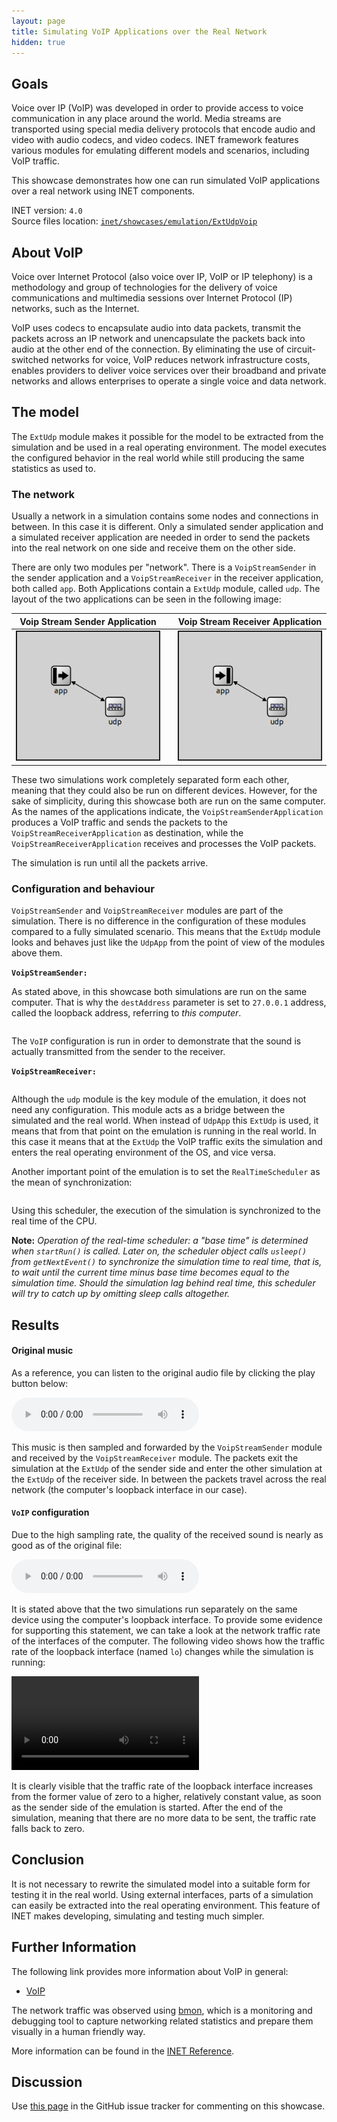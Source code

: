 ```yaml
---
layout: page
title: Simulating VoIP Applications over the Real Network
hidden: true
---
```


## Goals

Voice over IP (VoIP) was developed in order to provide access to voice communication in any place around the world. Media streams are transported using special media delivery protocols that encode audio and video with audio codecs, and video codecs. INET framework features various modules for emulating different models and scenarios, including VoIP traffic.

This showcase demonstrates how one can run simulated VoIP applications over a real network using INET components.

INET version: `4.0`<br>
Source files location: <a href="https://github.com/inet-framework/inet-showcases/tree/master/emulation/osudpVoip" target="_blank">`inet/showcases/emulation/ExtUdpVoip`</a>

## About VoIP

Voice over Internet Protocol (also voice over IP, VoIP or IP telephony) is a methodology and group of technologies for the delivery of voice communications and multimedia sessions over Internet Protocol (IP) networks, such as the Internet.

VoIP uses codecs to encapsulate audio into data packets, transmit the packets across an IP network and unencapsulate the packets back into audio at the other end of the connection. By eliminating the use of circuit-switched networks for voice, VoIP reduces network infrastructure costs, enables providers to deliver voice services over their broadband and private networks and allows enterprises to operate a single voice and data network.

## The model

The `ExtUdp` module makes it possible for the model to be extracted from the simulation and be used in a real operating environment. The model executes the configured behavior in the real world while still producing the same statistics as used to.

### The network

Usually a network in a simulation contains some nodes and connections in between. In this case it is different. Only a simulated sender application and a simulated receiver application are needed in order to send the packets into the real network on one side and receive them on the other side.

There are only two modules per "network". There is a `VoipStreamSender` in the sender application and a `VoipStreamReceiver` in the receiver application, both called `app`. Both Applications contain a `ExtUdp` module, called `udp`. The layout of the two applications can be seen in the following image:

| Voip Stream Sender Application || Voip Stream Receiver Application |
| :---: |:---:| :---: |
| <a href="VoipStreamSenderApplication.png" target="_blank"><img class="screen" src="VoipStreamSenderApplication.png"></a> || <a href="VoipStreamReceiverApplication.png" target="_blank"><img class="screen" src="VoipStreamReceiverApplication.png"></a> |

These two simulations work completely separated form each other, meaning that they could also be run on different devices. However, for the sake of simplicity, during this showcase both are run on the same computer. As the names of the applications indicate, the `VoipStreamSenderApplication` produces a VoIP traffic and sends the packets to the `VoipStreamReceiverApplication` as destination, while the `VoipStreamReceiverApplication` receives and processes the VoIP packets.

The simulation is run until all the packets arrive.

### Configuration and behaviour

`VoipStreamSender` and `VoipStreamReceiver` modules are part of the simulation. There is no difference in the configuration of these modules compared to a fully simulated scenario. This means that the `ExtUdp` module looks and behaves just like the `UdpApp` from the point of view of the modules above them.

**`VoipStreamSender:`**

As stated above, in this showcase both simulations are run on the same computer. That is why the `destAddress` parameter is set to `27.0.0.1` address, called the loopback address, referring to *this computer*.

<p><pre class="snippet" src="../../emulation/osudpVoip/sender.ini" from="packetTimeLength" comment="#!"></pre></p>

The `VoIP` configuration is run in order to demonstrate that the sound is actually transmitted from the sender to the receiver.

**`VoipStreamReceiver:`**

<p><pre class="snippet" src="../../emulation/osudpVoip/receiver.ini" from="localPort" comment="#!"></pre></p>

Although the `udp` module is the key module of the emulation, it does not need any configuration. This module acts as a bridge between the simulated and the real world. When instead of `UdpApp` this `ExtUdp` is used, it means that from that point on the emulation is running in the real world. In this case it means that at the `ExtUdp` the VoIP traffic exits the simulation and enters the real operating environment of the OS, and vice versa.

Another important point of the emulation is to set the `RealTimeScheduler` as the mean of synchronization:

<p><pre class="snippet" src="../../emulation/osudpVoip/receiver.ini" from="RealTimeScheduler" until="tkenv-plugin-path" comment="#!"></pre></p>

Using this scheduler, the execution of the simulation is synchronized to the real time of the CPU.

**Note:** *Operation of the real-time scheduler: a "base time" is determined when `startRun()` is called. Later on, the scheduler object calls `usleep()` from `getNextEvent()` to synchronize the simulation time to real time, that is, to wait until the current time minus base time becomes equal to the simulation time. Should the simulation lag behind real time, this scheduler will try to catch up by omitting sleep calls altogether.*

## Results

#### Original music

As a reference, you can listen to the original audio file by clicking the play button below:

<p><audio controls> <source src="original.mp3" type="audio/mpeg">Your browser does not support the audio tag.</audio></p>

This music is then sampled and forwarded by the `VoipStreamSender` module and received by the `VoipStreamReceiver` module. The packets exit the simulation at the `ExtUdp` of the sender side and enter the other simulation at the `ExtUdp` of the receiver side. In between the packets travel across the real network (the computer's loopback interface in our case).

#### `VoIP` configuration

Due to the high sampling rate, the quality of the received sound is nearly as good as of the original file:

<p><audio controls> <source src="sound.wav" type="audio/wav">Your browser does not support the audio tag.</audio></p>

It is stated above that the two simulations run separately on the same device using the computer's loopback interface. To provide some evidence for supporting this statement, we can take a look at the network traffic rate of the interfaces of the computer. The following video shows how the traffic rate of the loopback interface (named `lo`) changes while the simulation is running:

<p>
<video autoplay loop controls src="ExtUdp_EDIT.mp4" type="video/mp4" onclick="this.paused ? this.play() : this.pause();">Your browser does not support HTML5 video.</video>
<!--Emulation proof-->
</p>

It is clearly visible that the traffic rate of the loopback interface increases from the former value of zero to a higher, relatively constant value, as soon as the sender side of the emulation is started. After the end of the simulation, meaning that there are no more data to be sent, the traffic rate falls back to zero.

## Conclusion

It is not necessary to rewrite the simulated model into a suitable form for testing it in the real world. Using external interfaces, parts of a simulation can easily be extracted into the real operating environment. This feature of INET makes developing, simulating and testing much simpler.

## Further Information

The following link provides more information about VoIP in general:
- <a href="https://en.wikipedia.org/wiki/Voice_over_IP" target="_blank">VoIP</a>

The network traffic was observed using <a href="https://github.com/tgraf/bmon" target="_blank">bmon</a>, which is a monitoring and debugging tool to capture networking related statistics and prepare them visually in a human friendly way.

More information can be found in the <a href="https://omnetpp.org/doc/inet/api-current/neddoc/index.html" target="_blank">INET Reference</a>.

## Discussion

Use <a href="https://github.com/inet-framework/inet-showcases/issues/??" target="_blank">this page</a>
in the GitHub issue tracker for commenting on this showcase.
